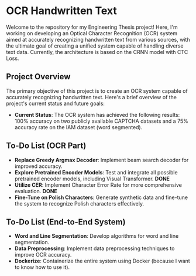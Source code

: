 # OCR Handwritten Text

Welcome to the repository for my Engineering Thesis project! Here, I'm working on developing an Optical Character Recognition (OCR) system aimed at accurately recognizing handwritten text from various sources, with the ultimate goal of creating a unified system capable of handling diverse text data. Currently, the architecture is based on the CRNN model with CTC Loss.

## Project Overview

The primary objective of this project is to create an OCR system capable of accurately recognizing handwritten text. Here's a brief overview of the project's current status and future goals:

- **Current Status**: The OCR system has achieved the following results: 100% accuracy on two publicly available CAPTCHA datasets and a 75% accuracy rate on the IAM dataset (word segmented).

## To-Do List (OCR Part)

- **Replace Greedy Argmax Decoder**: Implement beam search decoder for improved accuracy.
- **Explore Pretrained Encoder Models**: Test and integrate all possible pretrained encoder models, including Visual Transformer. **DONE**
- **Utilize CER**: Implement Character Error Rate for more comprehensive evaluation. **DONE**
- **Fine-Tune on Polish Characters**: Generate synthetic data and fine-tune the system to recognize Polish characters effectively.

## To-Do List (End-to-End System)

- **Word and Line Segmentation**: Develop algorithms for word and line segmentation.
- **Data Preprocessing**: Implement data preprocessing techniques to improve OCR accuracy.
- **Dockerize**: Containerize the entire system using Docker (because I want to know how to use it).
